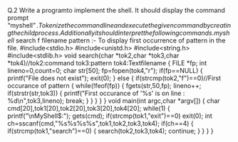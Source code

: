 Q.2 Write a programto implement the shell. It should display the command prompt “myshell$”. Tokenize the command line and execute the given command by creating the 
child process. Additionally it should interpret the following commands. 
myshell$ search f filename pattern :- To display first occurrence of pattern in the file.
#include<stdio.h>
#include<unistd.h>
#include<string.h>
#include<stdlib.h>
void search(char *tok2,char *tok3,char *tok4)//tok2:command tok3:pattern tok4:Textfilename
{
FILE *fp;
int lineno=0,count=0;
char str[50];
fp=fopen(tok4,"r");
if(fp==NULL)
{
printf("File does not exist");
exit(0);
}
else
{
if(strcmp(tok2,"f")==0)//First occurance of pattern
{
while(!feof(fp))
{
fgets(str,50,fp);
lineno++;
if(strstr(str,tok3))
{
printf("First occurance of '%s' is on line : %d\n",tok3,lineno);
break;
}
}
}
}
}
void main(int argc,char *argv[])
{
char cmd[20],tok1[20],tok2[20],tok3[20],tok4[20];
while(1)
{
printf("\nMyShell$:");
gets(cmd);
if(strcmp(tok1,"exit")==0)
exit(0);
int ch=sscanf(cmd,"%s%s%s%s",tok1,tok2,tok3,tok4);
if(ch==4)
{
if(strcmp(tok1,"search")==0)
{
search(tok2,tok3,tok4);
continue;
}
}
}
}
